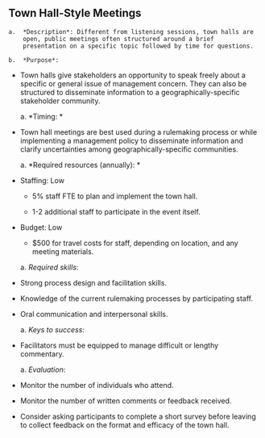 ## Town Hall-Style Meetings

    a.  *Description*: Different from listening sessions, town halls are
        open, public meetings often structured around a brief
        presentation on a specific topic followed by time for questions.

    b.  *Purpose*:

-   Town halls give stakeholders an opportunity to speak freely about a
    specific or general issue of management concern. They can also be
    structured to disseminate information to a geographically-specific
    stakeholder community.

    a.  *Timing: *

-   Town hall meetings are best used during a rulemaking process or
    while implementing a management policy to disseminate information
    and clarify uncertainties among geographically-specific communities.

    a.  *Required resources (annually): *

-   Staffing: Low

    -   5% staff FTE to plan and implement the town hall.

    -   1-2 additional staff to participate in the event itself.

-   Budget: Low

    -   \$500 for travel costs for staff, depending on location, and any
        meeting materials.

    a.  *Required skills*:

-   Strong process design and facilitation skills.

-   Knowledge of the current rulemaking processes by
    participating staff.

-   Oral communication and interpersonal skills.

    a.  *Keys to success*:

-   Facilitators must be equipped to manage difficult or
    lengthy commentary.

    a.  *Evaluation*:

-   Monitor the number of individuals who attend.

-   Monitor the number of written comments or feedback received.

-   Consider asking participants to complete a short survey before
    leaving to collect feedback on the format and efficacy of the
    town hall.

